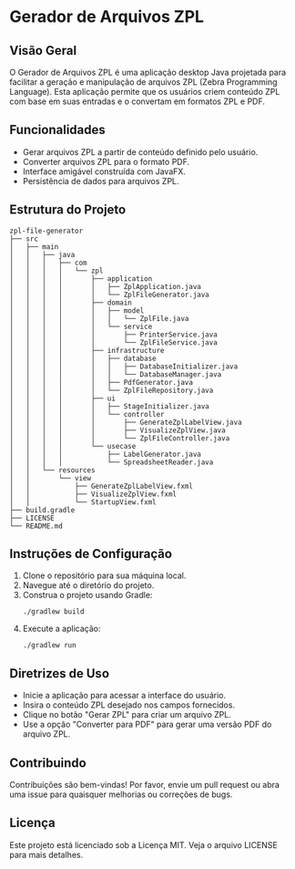 # Gerador de Arquivos ZPL

## Visão Geral
O Gerador de Arquivos ZPL é uma aplicação desktop Java projetada para facilitar a geração e manipulação de arquivos ZPL (Zebra Programming Language). Esta aplicação permite que os usuários criem conteúdo ZPL com base em suas entradas e o convertam em formatos ZPL e PDF.

## Funcionalidades
- Gerar arquivos ZPL a partir de conteúdo definido pelo usuário.
- Converter arquivos ZPL para o formato PDF.
- Interface amigável construída com JavaFX.
- Persistência de dados para arquivos ZPL.

## Estrutura do Projeto
```
zpl-file-generator
├── src
│   ├── main
│   │   ├── java
│   │   │   ├── com
│   │   │   │   └── zpl
│   │   │   │       ├── application
│   │   │   │       │   ├── ZplApplication.java
│   │   │   │       │   └── ZplFileGenerator.java
│   │   │   │       ├── domain
│   │   │   │       │   ├── model
│   │   │   │       │   │   └── ZplFile.java
│   │   │   │       │   └── service
│   │   │   │       │       ├── PrinterService.java
│   │   │   │       │       └── ZplFileService.java
│   │   │   │       ├── infrastructure
│   │   │   │       │   ├── database
│   │   │   │       │   │   ├── DatabaseInitializer.java
│   │   │   │       │   │   └── DatabaseManager.java
│   │   │   │       │   ├── PdfGenerator.java
│   │   │   │       │   └── ZplFileRepository.java
│   │   │   │       ├── ui
│   │   │   │       │   ├── StageInitializer.java
│   │   │   │       │   └── controller
│   │   │   │       │       ├── GenerateZplLabelView.java
│   │   │   │       │       ├── VisualizeZplView.java
│   │   │   │       │       └── ZplFileController.java
│   │   │   │       └── usecase
│   │   │   │           ├── LabelGenerator.java
│   │   │   │           └── SpreadsheetReader.java
│   │   └── resources
│   │       └── view
│   │           ├── GenerateZplLabelView.fxml
│   │           ├── VisualizeZplView.fxml
│   │           └── StartupView.fxml
├── build.gradle
├── LICENSE
└── README.md
```

## Instruções de Configuração
1. Clone o repositório para sua máquina local.
2. Navegue até o diretório do projeto.
3. Construa o projeto usando Gradle:
   ```
   ./gradlew build
   ```
4. Execute a aplicação:
   ```
   ./gradlew run
   ```

## Diretrizes de Uso
- Inicie a aplicação para acessar a interface do usuário.
- Insira o conteúdo ZPL desejado nos campos fornecidos.
- Clique no botão "Gerar ZPL" para criar um arquivo ZPL.
- Use a opção "Converter para PDF" para gerar uma versão PDF do arquivo ZPL.

## Contribuindo
Contribuições são bem-vindas! Por favor, envie um pull request ou abra uma issue para quaisquer melhorias ou correções de bugs.

## Licença
Este projeto está licenciado sob a Licença MIT. Veja o arquivo LICENSE para mais detalhes.